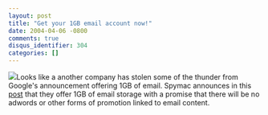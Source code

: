 ```yaml
---
layout: post
title: "Get your 1GB email account now!"
date: 2004-04-06 -0800
comments: true
disqus_identifier: 304
categories: []
---
```

![](/images/spymaclogo.gif)Looks like a another company has stolen some
of the thunder from Google's announcement offering 1GB of email. Spymac
announces in this
[post](http://www.spymac.com/forums/showthread.php?threadid=70497) that
they offer 1GB of email storage with a promise that there will be no
adwords or other forms of promotion linked to email content.

